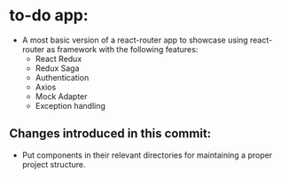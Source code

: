 # to-do app:

- A most basic version of a react-router app to showcase using react-router as framework with the following features:
  - React Redux
  - Redux Saga
  - Authentication
  - Axios
  - Mock Adapter
  - Exception handling

## Changes introduced in this commit:

- Put components in their relevant directories for maintaining a proper project structure.
